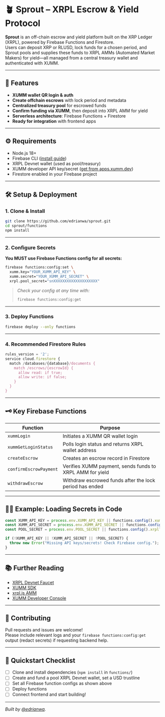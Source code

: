 # 🪴 Sprout – XRPL Escrow & Yield Protocol

**Sprout** is an off-chain escrow and yield platform built on the XRP Ledger (XRPL), powered by Firebase Functions and Firestore.  
Users can deposit XRP or RLUSD, lock funds for a chosen period, and Sprout pools and supplies these funds to XRPL AMMs (Automated Market Makers) for yield—all managed from a central treasury wallet and authenticated with XUMM.

---

## 🚀 Features

- **XUMM wallet QR login & auth**
- **Create offchain escrows** with lock period and metadata
- **Centralized treasury pool** for escrowed funds
- **Confirm funding via XUMM**, then deposit into XRPL AMM for yield
- **Serverless architecture**: Firebase Functions + Firestore
- **Ready for integration** with frontend apps

---

## ⚙️ Requirements

- Node.js 18+
- Firebase CLI ([install guide](https://firebase.google.com/docs/cli))
- XRPL Devnet wallet (used as pool/treasury)
- XUMM developer API key/secret ([get from apps.xumm.dev](https://apps.xumm.dev/))
- Firestore enabled in your Firebase project

---

## 🛠️ Setup & Deployment

### 1. **Clone & Install**

```bash
git clone https://github.com/edrianwa/sprout.git
cd sprout/functions
npm install
```

---

### 2. **Configure Secrets**

**You MUST use Firebase Functions config for all secrets:**

```bash
firebase functions:config:set \
  xumm.key="YOUR_XUMM_API_KEY" \
  xumm.secret="YOUR_XUMM_API_SECRET" \
  xrpl.pool_secret="snXXXXXXXXXXXXXXXXXXXX"
```

> *Check your config at any time with:*
> ```bash
> firebase functions:config:get
> ```

---

### 3. **Deploy Functions**

```bash
firebase deploy --only functions
```

---

### 4. **Recommended Firestore Rules**

```js
rules_version = '2';
service cloud.firestore {
  match /databases/{database}/documents {
    match /escrows/{escrowId} {
      allow read: if true;
      allow write: if false;
    }
  }
}
```

---

## 🗝️ Key Firebase Functions

| Function               | Purpose                                                  |
|------------------------|----------------------------------------------------------|
| `xummLogin`            | Initiates a XUMM QR wallet login                         |
| `xummGetLoginStatus`   | Polls login status and returns XRPL wallet address       |
| `createEscrow`         | Creates an escrow record in Firestore                    |
| `confirmEscrowPayment` | Verifies XUMM payment, sends funds to XRPL AMM for yield |
| `withdrawEscrow`       | Withdraw escrowed funds after the lock period has ended  |

---

## 🧑‍💻 Example: Loading Secrets in Code

```js
const XUMM_API_KEY = process.env.XUMM_API_KEY || functions.config().xumm?.key;
const XUMM_API_SECRET = process.env.XUMM_API_SECRET || functions.config().xumm?.secret;
const POOL_SECRET = process.env.POOL_SECRET || functions.config().xrpl?.pool_secret;

if (!XUMM_API_KEY || !XUMM_API_SECRET || !POOL_SECRET) {
  throw new Error("Missing API keys/secrets! Check Firebase config.");
}
```

---

## 📚 Further Reading

- [XRPL Devnet Faucet](https://xrpl.org/xrp-testnet-faucet.html?network=devnet)
- [XUMM SDK](https://github.com/XRPL-Labs/XUMM-SDK)
- [xrpl.js AMM](https://xrpl.org/amm.html)
- [XUMM Developer Console](https://apps.xumm.dev/)

---

## 🤝 Contributing

Pull requests and issues are welcome!  
Please include relevant logs and your `firebase functions:config:get` output (redact secrets) if requesting backend help.

---

## 📝 Quickstart Checklist

- [ ] Clone and install dependencies (`npm install` in `functions/`)
- [ ] Create and fund a pool XRPL Devnet wallet, set a USD trustline
- [ ] Set all Firebase function configs as shown above
- [ ] Deploy functions
- [ ] Connect frontend and start building!

---

*Built by [@edrianwa](https://github.com/edrianwa).*
